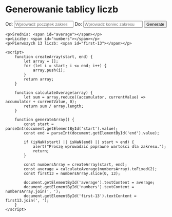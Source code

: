 <!DOCTYPE html>
<html lang="pl">

<head>
    <meta charset="UTF-8">
    <meta name="viewport" content="width=device-width, initial-scale=1.0">
    <title>Generowanie tablicy liczb</title>
</head>

<body>
    <h1>Generowanie tablicy liczb</h1>
    <label for="start">Od:</label>
    <input type="number" id="start" placeholder="Wprowadź początek zakresu">
    <label for="end">Do:</label>
    <input type="number" id="end" placeholder="Wprowadź koniec zakresu">
    <button onclick="generateArray()">Generate</button>

    <p>Średnia: <span id="average"></span></p>
    <p>Liczby: <span id="numbers"></span></p>
    <p>Pierwszych 13 liczb: <span id="first-13"></span></p>

    <script>
        function createArray(start, end) {
            let array = [];
            for (let i = start; i <= end; i++) {
                array.push(i);
            }
            return array;
        }

        function calculateAverage(array) {
            let sum = array.reduce((accumulator, currentValue) => accumulator + currentValue, 0);
            return sum / array.length;
        }

        function generateArray() {
            const start = parseInt(document.getElementById('start').value);
            const end = parseInt(document.getElementById('end').value);

            if (isNaN(start) || isNaN(end) || start > end) {
                alert("Proszę wprowadzić poprawne wartości dla zakresu.");
                return;
            }

            const numbersArray = createArray(start, end);
            const average = calculateAverage(numbersArray).toFixed(2);
            const first13 = numbersArray.slice(0, 13);

            document.getElementById('average').textContent = average;
            document.getElementById('numbers').textContent = numbersArray.join(', ');
            document.getElementById('first-13').textContent = first13.join(', ');
        }
    </script>
</body>

</html>
